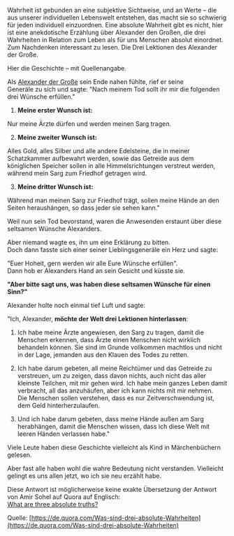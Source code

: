 Wahrheit ist gebunden an eine subjektive Sichtweise, und an Werte – die aus unserer individuellen Lebenswelt entstehen, das macht sie so schwierig für jeden individuell einzuordnen. Eine absolute Wahrheit gibt es nicht, hier ist eine anekdotische Erzählung über Alexander den Großen, die drei Wahrheiten in Relation zum Leben als für uns Menschen absolut einordnet. Zum Nachdenken interessant zu lesen. Die Drei Lektionen des Alexander der Große.

Hier die Geschichte – mit Quellenangabe. 

Als [Alexander der Große](https://de.wikipedia.org/wiki/Alexander\_der\_Gro%C3%9Fe) sein Ende nahen fühlte, rief er seine   
Generäle zu sich und sagte: "Nach meinem Tod sollt ihr mir die folgenden drei Wünsche erfüllen."

1) **Meine erster Wunsch ist:**

Nur meine Ärzte dürfen und werden meinen Sarg tragen.

2) **Meine zweiter Wunsch ist:**

Alles Gold, alles Silber und alle andere Edelsteine, die in meiner Schatzkammer aufbewahrt werden, sowie das Getreide aus dem königlichen Speicher sollen in alle Himmelsrichtungen verstreut werden, während mein Sarg zum Friedhof getragen wird.

3) **Meine dritter Wunsch ist:**

Während man meinen Sarg zur Friedhof trägt, sollen meine Hände an den Seiten heraushängen, so dass jeder sie sehen kann."

Weil nun sein Tod bevorstand, waren die Anwesenden erstaunt über diese seltsamen Wünsche Alexanders.

Aber niemand wagte es, ihn um eine Erklärung zu bitten.  
Doch dann fasste sich einer seiner Lieblingsgeneräle ein Herz und sagte:

"Euer Hoheit, gern werden wir alle Eure Wünsche erfüllen".  
Dann hob er Alexanders Hand an sein Gesicht und küsste sie.

**"Aber bitte sagt uns, was haben diese seltsamen Wünsche für einen Sinn?"**

Alexander holte noch einmal tief Luft und sagte:

"Ich, Alexander, **möchte der Welt drei Lektionen hinterlassen**:

1) Ich habe meine Ärzte angewiesen, den Sarg zu tragen, damit die Menschen erkennen, dass Ärzte einen Menschen nicht wirklich behandeln können. Sie sind im Grunde vollkommen machtlos und nicht in der Lage, jemanden aus den Klauen des Todes zu retten.

2) Ich habe darum gebeten, all meine Reichtümer und das Getreide zu verstreuen, um zu zeigen, dass davon nichts, auch nicht das aller kleinste Teilchen, mit mir gehen wird. Ich habe mein ganzes Leben damit verbracht, all das anzuhäufen, aber ich kann nichts mit mir nehmen.  
   Die Menschen sollen verstehen, dass es nur Zeitverschwendung ist, dem Geld hinterherzulaufen.

3) Und ich habe darum gebeten, dass meine Hände außen am Sarg herabhängen, damit die Menschen wissen, dass ich diese Welt mit leeren Händen verlassen habe."

Viele Leute haben diese Geschichte vielleicht als Kind in Märchenbüchern gelesen.

Aber fast alle haben wohl die wahre Bedeutung nicht verstanden. Vielleicht gelingt es uns allen jetzt, wo ich sie neu erzählt habe.

Diese Antwort ist möglicherweise keine exakte Übersetzung der Antwort von Amir Sohel auf Quora auf Englisch:  
[What are three absolute truths?](https://www.quora.com/What-are-three-absolute-truths/answer/Amir-Sohel-49)

Quelle: [https://de.quora.com/Was-sind-drei-absolute-Wahrheiten](https://de.quora.com/Was-sind-drei-absolute-Wahrheiten)

